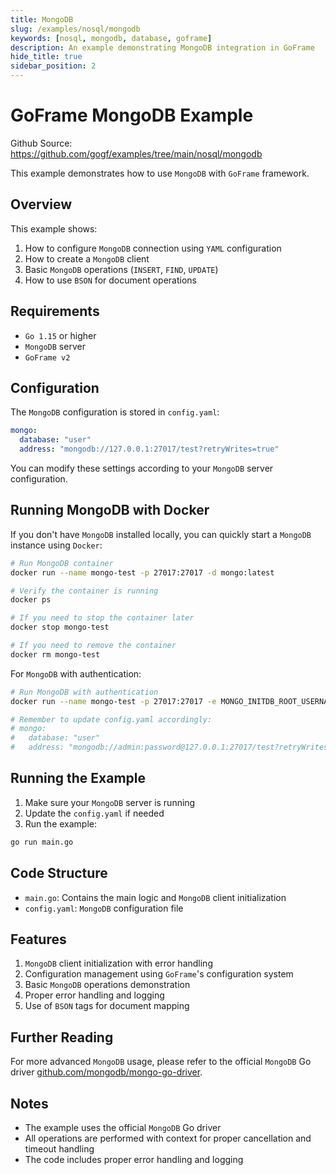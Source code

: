 ```yaml
---
title: MongoDB
slug: /examples/nosql/mongodb
keywords: [nosql, mongodb, database, goframe]
description: An example demonstrating MongoDB integration in GoFrame
hide_title: true
sidebar_position: 2
---
```


# GoFrame MongoDB Example

Github Source: https://github.com/gogf/examples/tree/main/nosql/mongodb


This example demonstrates how to use `MongoDB` with `GoFrame` framework.

## Overview

This example shows:
1. How to configure `MongoDB` connection using `YAML` configuration
2. How to create a `MongoDB` client
3. Basic `MongoDB` operations (`INSERT`, `FIND`, `UPDATE`)
4. How to use `BSON` for document operations

## Requirements

- `Go 1.15` or higher
- `MongoDB` server
- `GoFrame v2`

## Configuration

The `MongoDB` configuration is stored in `config.yaml`:

```yaml
mongo:
  database: "user"
  address: "mongodb://127.0.0.1:27017/test?retryWrites=true"
```

You can modify these settings according to your `MongoDB` server configuration.

## Running MongoDB with Docker

If you don't have `MongoDB` installed locally, you can quickly start a `MongoDB` instance using `Docker`:

```bash
# Run MongoDB container
docker run --name mongo-test -p 27017:27017 -d mongo:latest

# Verify the container is running
docker ps

# If you need to stop the container later
docker stop mongo-test

# If you need to remove the container
docker rm mongo-test
```

For `MongoDB` with authentication:

```bash
# Run MongoDB with authentication
docker run --name mongo-test -p 27017:27017 -e MONGO_INITDB_ROOT_USERNAME=admin -e MONGO_INITDB_ROOT_PASSWORD=password -d mongo:latest

# Remember to update config.yaml accordingly:
# mongo:
#   database: "user"
#   address: "mongodb://admin:password@127.0.0.1:27017/test?retryWrites=true"
```

## Running the Example

1. Make sure your `MongoDB` server is running
2. Update the `config.yaml` if needed
3. Run the example:

```bash
go run main.go
```

## Code Structure

- `main.go`: Contains the main logic and `MongoDB` client initialization
- `config.yaml`: `MongoDB` configuration file

## Features

1. `MongoDB` client initialization with error handling
2. Configuration management using `GoFrame`'s configuration system
3. Basic `MongoDB` operations demonstration
4. Proper error handling and logging
5. Use of `BSON` tags for document mapping

## Further Reading

For more advanced `MongoDB` usage, please refer to the official `MongoDB` Go driver [github.com/mongodb/mongo-go-driver](https://github.com/mongodb/mongo-go-driver).

## Notes

- The example uses the official `MongoDB` Go driver
- All operations are performed with context for proper cancellation and timeout handling
- The code includes proper error handling and logging

